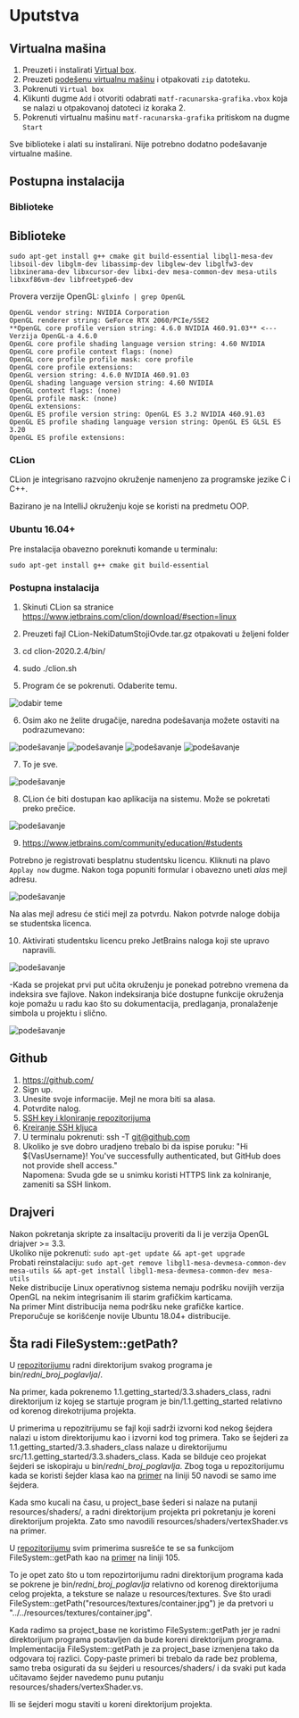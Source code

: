 # Uputstva

## Virtualna mašina

1. Preuzeti i instalirati [Virtual box](https://www.virtualbox.org/).  
2. Preuzeti [podešenu virtualnu mašinu](https://drive.google.com/file/d/1zcNJGaPv6A84O1r5K9olvff4S3K_preN/view?usp=sharing) i otpakovati `zip` datoteku.  
3. Pokrenuti `Virtual box`  
4. Klikunti dugme `Add` i otvoriti odabrati `matf-racunarska-grafika.vbox` koja se nalazi u otpakovanoj datoteci iz koraka 2.  
5. Pokrenuti virtualnu mašinu `matf-racunarska-grafika` pritiskom na dugme `Start`

Sve biblioteke i alati su instalirani. Nije potrebno dodatno podešavanje virtualne mašine.  

## Postupna instalacija

### Biblioteke


## Biblioteke
`sudo apt-get install g++ cmake git build-essential libgl1-mesa-dev libsoil-dev libglm-dev libassimp-dev libglew-dev libglfw3-dev libxinerama-dev libxcursor-dev libxi-dev mesa-common-dev mesa-utils libxxf86vm-dev libfreetype6-dev`

Provera verzije OpenGL: `glxinfo | grep OpenGL`  
```
OpenGL vendor string: NVIDIA Corporation
OpenGL renderer string: GeForce RTX 2060/PCIe/SSE2
**OpenGL core profile version string: 4.6.0 NVIDIA 460.91.03** <--- Verzija OpenGL-a 4.6.0
OpenGL core profile shading language version string: 4.60 NVIDIA
OpenGL core profile context flags: (none)
OpenGL core profile profile mask: core profile
OpenGL core profile extensions:
OpenGL version string: 4.6.0 NVIDIA 460.91.03
OpenGL shading language version string: 4.60 NVIDIA
OpenGL context flags: (none)
OpenGL profile mask: (none)
OpenGL extensions:
OpenGL ES profile version string: OpenGL ES 3.2 NVIDIA 460.91.03
OpenGL ES profile shading language version string: OpenGL ES GLSL ES 3.20
OpenGL ES profile extensions:
```


### CLion
CLion je integrisano razvojno okruženje namenjeno za programske jezike C i C++.

Bazirano je na IntelliJ okruženju koje se koristi na predmetu OOP.

### Ubuntu 16.04+
Pre instalacija obavezno poreknuti komande u terminalu:

`sudo apt-get install g++ cmake git build-essential`

### Postupna instalacija

1) Skinuti CLion sa stranice https://www.jetbrains.com/clion/download/#section=linux

2) Preuzeti fajl CLion-NekiDatumStojiOvde.tar.gz otpakovati u željeni folder

3) cd clion-2020.2.4/bin/

4) sudo ./clion.sh

5) Program će se pokrenuti. Odaberite temu.

![odabir teme](img/clion_01.png)

6) Osim ako ne želite drugačije, naredna podešavanja možete ostaviti na podrazumevano:

![podešavanje](img/clion_02.png)
![podešavanje](img/clion_03.png)
![podešavanje](img/clion_04.png)
![podešavanje](img/clion_05.png)

7) To je sve.

![podešavanje](img/clion_06.png)

8) CLion će biti dostupan kao aplikacija na sistemu. Može se pokretati preko prečice.

![podešavanje](img/clion_07.png)


9) https://www.jetbrains.com/community/education/#students

Potrebno je registrovati besplatnu studentsku licencu. Kliknuti na plavo `Applay now` dugme.
Nakon toga popuniti formular i obavezno uneti *alas* mejl adresu.

![podešavanje](img/clion_09.png)

Na alas mejl adresu će stići mejl za potvrdu. Nakon potvrde naloge dobija se studentska
licenca.

10) Aktivirati studentsku licencu preko JetBrains naloga koji ste upravo napravili.

![podešavanje](img/clion_10.png)


-Kada se projekat prvi put učita okruženju je ponekad potrebno vremena da indeksira sve fajlove.
Nakon indeksiranja biće dostupne funkcije okruženja koje pomažu u radu kao što su dokumentacija,
predlaganja, pronalaženje simbola u projektu i slično.

![podešavanje](img/clion_08.png)

## Github  
1) https://github.com/  
2) Sign up.  
3) Unesite svoje informacije. Mejl ne mora biti sa alasa.  
4) Potvrdite nalog.  
5) [SSH key i kloniranje repozitorijuma](https://www.youtube.com/watch?v=Z3ELWci34cM)  
6) [Kreiranje SSH kljuca](https://www.youtube.com/watch?v=WgZIv5HI44o)  
7) U terminalu pokrenuti: ssh -T git@github.com  
8) Ukoliko je sve dobro uradjeno trebalo bi da ispise poruku: "Hi ${VasUsername}! You've successfully authenticated, but GitHub does not provide shell access."  
Napomena: Svuda gde se u snimku koristi HTTPS link za kolniranje, zameniti sa SSH linkom. 

## Drajveri  
Nakon pokretanja skripte za insaltaciju proveriti da li je verzija OpenGL driajver >= 3.3.  
Ukoliko nije pokrenuti: `sudo apt-get update && apt-get upgrade`  
Probati reinstalaciju: `sudo apt-get remove libgl1-mesa-devmesa-common-dev mesa-utils && apt-get install libgl1-mesa-devmesa-common-dev mesa-utils`  
Neke distribucije Linux operativnog sistema nemaju podršku novijih verzija OpenGL na nekim integrisanim ili starim grafičkim karticama.  
Na primer Mint distribucija nema podršku neke grafičke kartice. Preporučuje se korišćenje novije Ubuntu 18.04+ distribucije.  

## Šta radi FileSystem::getPath?

U [repozitorijumu](https://github.com/matf-racunarska-grafika/LearnOpenGL/) radni direktorijum svakog programa je bin/*redni_broj_poglavlja*/.

Na primer, kada pokrenemo 1.1.getting_started/3.3.shaders_class, radni direktorijum iz kojeg se startuje program je
bin/1.1.getting_started relativno od korenog direkotrijuma projekta.

U primerima u repozitrijumu se fajl koji sadrži izvorni kod nekog šejdera nalazi u istom direktorijumu kao 
i izvorni kod tog primera. Tako se šejderi za 1.1.getting_started/3.3.shaders_class nalaze u direktorijumu
src/1.1.getting_started/3.3.shaders_class. Kada se bilduje ceo projekat šejderi se iskopiraju
u bin/*redni_broj_poglavlja*. Zbog toga u repozitorijumu kada se koristi šejder klasa kao na [primer](https://github.com/matf-racunarska-grafika/LearnOpenGL/blob/master/src/1.getting_started/3.3.shaders_class/shaders_class.cpp) na liniji 50 navodi se samo ime šejdera.

Kada smo kucali na času, u project_base šederi si nalaze na putanji resources/shaders/, a radni direktorijum projekta pri pokretanju je
koreni direktorijum projekta. Zato smo navodili resources/shaders/vertexShader.vs na primer.

U [repozitorijumu](https://github.com/matf-racunarska-grafika/LearnOpenGL/)  svim primerima susrešće te se sa funkcijom
FileSystem::getPath kao na [primer](https://github.com/matf-racunarska-grafika/LearnOpenGL/blob/master/src/1.getting_started/4.1.textures/textures.cpp) na
liniji 105.

To je opet zato što u tom repozirtorijumu radni direktorijum programa kada se pokrene je bin/*redni_broj_poglavlja* relativno od korenog direktorijuma
celog projekta, a teksture se nalaze u resources/textures. Sve što uradi FileSystem::getPath("resources/textures/container.jpg") je da pretvori
u "../../resources/textures/container.jpg".


Kada radimo sa project_base ne koristimo FileSystem::getPath jer je radni direktorijum programa postavljen da bude koreni direktorijum programa.
Implementacija FileSystem::getPath je za project_base izmenjena tako da odgovara toj razlici. Copy-paste primeri bi trebalo da rade bez problema,
samo treba osigurati da su šejderi u resources/shaders/ i da svaki put kada učitavamo šejder navedemo punu putanju
resources/shaders/vertexShader.vs.

Ili se šejderi mogu staviti u koreni direktorijum projekta.





